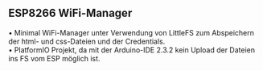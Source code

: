 ## ESP8266 WiFi-Manager
• Minimal WiFi-Manager unter Verwendung von LittleFS zum Abspeichern der html- und css-Dateien und der Credentials.  
• PlatformIO Projekt, da mit der Arduino-IDE 2.3.2 kein Upload der Dateien ins FS vom ESP möglich ist.  


